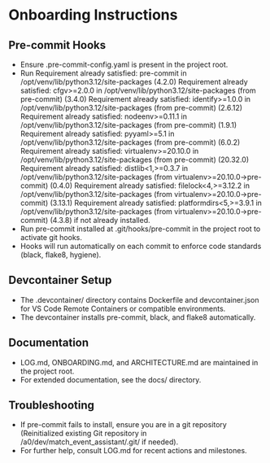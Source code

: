 # Onboarding Instructions

## Pre-commit Hooks
- Ensure .pre-commit-config.yaml is present in the project root.
- Run Requirement already satisfied: pre-commit in /opt/venv/lib/python3.12/site-packages (4.2.0)
Requirement already satisfied: cfgv>=2.0.0 in /opt/venv/lib/python3.12/site-packages (from pre-commit) (3.4.0)
Requirement already satisfied: identify>=1.0.0 in /opt/venv/lib/python3.12/site-packages (from pre-commit) (2.6.12)
Requirement already satisfied: nodeenv>=0.11.1 in /opt/venv/lib/python3.12/site-packages (from pre-commit) (1.9.1)
Requirement already satisfied: pyyaml>=5.1 in /opt/venv/lib/python3.12/site-packages (from pre-commit) (6.0.2)
Requirement already satisfied: virtualenv>=20.10.0 in /opt/venv/lib/python3.12/site-packages (from pre-commit) (20.32.0)
Requirement already satisfied: distlib<1,>=0.3.7 in /opt/venv/lib/python3.12/site-packages (from virtualenv>=20.10.0->pre-commit) (0.4.0)
Requirement already satisfied: filelock<4,>=3.12.2 in /opt/venv/lib/python3.12/site-packages (from virtualenv>=20.10.0->pre-commit) (3.13.1)
Requirement already satisfied: platformdirs<5,>=3.9.1 in /opt/venv/lib/python3.12/site-packages (from virtualenv>=20.10.0->pre-commit) (4.3.8) if not already installed.
- Run pre-commit installed at .git/hooks/pre-commit in the project root to activate git hooks.
- Hooks will run automatically on each commit to enforce code standards (black, flake8, hygiene).

## Devcontainer Setup
- The .devcontainer/ directory contains Dockerfile and devcontainer.json for VS Code Remote Containers or compatible environments.
- The devcontainer installs pre-commit, black, and flake8 automatically.

## Documentation
- LOG.md, ONBOARDING.md, and ARCHITECTURE.md are maintained in the project root.
- For extended documentation, see the docs/ directory.

## Troubleshooting
- If pre-commit fails to install, ensure you are in a git repository (Reinitialized existing Git repository in /a0/dev/match_event_assistant/.git/ if needed).
- For further help, consult LOG.md for recent actions and milestones.
